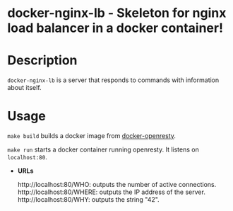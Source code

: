 # docker-nginx-lb - Skeleton for nginx load balancer in a docker container!

Description
===========

`docker-nginx-lb` is a server that responds to commands with information about itself.

Usage
=====

`make build` builds a docker image from [docker-openresty](https://github.com/openresty/docker-openresty).

`make run` starts a docker container running openresty. It listens on `localhost:80`.

* **URLs**

  http://localhost:80/WHO: outputs the number of active connections.
  http://localhost:80/WHERE: outputs the IP address of the server.
  http://localhost:80/WHY: outputs the string "42".
